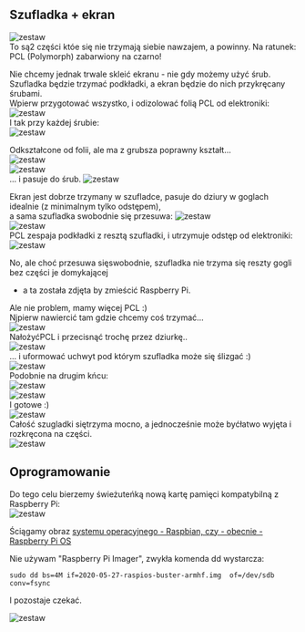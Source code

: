 
## Szufladka + ekran

![zestaw](_pics/szufladka_cut03.jpg)<br>
To są2 części któe się nie trzymają siebie nawzajem, a powinny.
Na ratunek: PCL (Polymorph) zabarwiony na czarno!

Nie chcemy jednak trwale skleić ekranu - nie gdy możemy użyć śrub.<br>
Szufladka będzie trzymać podkładki, a ekran będzie do nich przykręcany śrubami.<br>
Wpierw przygotować wszystko, i odizolować folią PCL od elektroniki:<br>
![zestaw](_pics/szufladka_mont01.jpg)<br>
I tak przy każdej śrubie:<br>
![zestaw](_pics/szufladka_mont02.jpg)<br>


Odkształcone od folii, ale ma z grubsza poprawny kształt...<br>
![zestaw](_pics/szufladka_mont03.jpg)<br>
![zestaw](_pics/szufladka_mont04.jpg)<br>
... i pasuje do śrub.
![zestaw](_pics/szufladka_mont05.jpg)<br>

Ekran jest dobrze trzymany w szufladce, pasuje do dziury w goglach idealnie (z minimalnym tylko odstępem),<br>
a sama szufladka swobodnie się przesuwa:
![zestaw](_pics/szufladka_mont06.jpg)<br>
![zestaw](_pics/szufladka_mont07.jpg)<br>
PCL zespaja podkładki z resztą szufladki, i utrzymuje odstęp od elektroniki:
![zestaw](_pics/szufladka_mont08.jpg)<br>

No, ale choć przesuwa sięswobodnie, szufladka nie trzyma się reszty gogli bez części je domykającej<br>
- a ta została zdjęta by zmieścić Raspberry Pi.

Ale nie problem, mamy więcej PCL :)<br>
Njpierw nawiercić tam gdzie chcemy coś trzymać...<br>
![zestaw](_pics/szufladka_drill01.jpg)<br>
NałożyćPCL i przecisnąć trochę przez dziurkę..<br>
![zestaw](_pics/szufladka_drill02.jpg)<br>
... i uformować uchwyt pod którym szufladka może się ślizgać :)<br>
![zestaw](_pics/szufladka_drill03.jpg)<br>
Podobnie na drugim kńcu:<br>
![zestaw](_pics/szufladka_drill04.jpg)<br>
![zestaw](_pics/szufladka_drill05.jpg)<br>
I gotowe :)<br>
![zestaw](_pics/joined01.jpg)<br>
Całość szugladki siętrzyma mocno, a jednocześnie może byćłatwo wyjęta i rozkręcona na części.<br>
![zestaw](_pics/joined02.jpg)<br>



## Oprogramowanie
Do tego celu bierzemy świeżuteńką nową kartę pamięci kompatybilną z Raspberry Pi:<br>
![zestaw](_pics/os_card01.jpg)<br>

Ściągamy obraz [systemu operacyjnego - Raspbian, czy - obecnie - Raspberry Pi OS](https://www.raspberrypi.org/downloads/raspberry-pi-os/)

Nie używam "Raspberry Pi Imager", zwykła komenda dd wystarcza:
```
sudo dd bs=4M if=2020-05-27-raspios-buster-armhf.img  of=/dev/sdb conv=fsync
```
I pozostaje czekać.

![zestaw](_pics/os_card02.jpg)<br>
